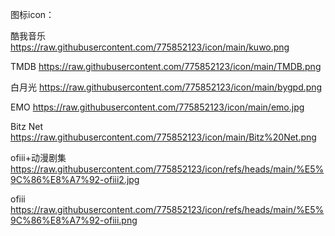 图标icon：

酷我音乐
https://raw.githubusercontent.com/775852123/icon/main/kuwo.png

TMDB
https://raw.githubusercontent.com/775852123/icon/main/TMDB.png

白月光
https://raw.githubusercontent.com/775852123/icon/main/bygpd.png

EMO
https://raw.githubusercontent.com/775852123/icon/main/emo.jpg

Bitz Net
https://raw.githubusercontent.com/775852123/icon/main/Bitz%20Net.png

ofiii+动漫剧集
https://raw.githubusercontent.com/775852123/icon/refs/heads/main/%E5%9C%86%E8%A7%92-ofiii2.jpg

ofiii
https://raw.githubusercontent.com/775852123/icon/refs/heads/main/%E5%9C%86%E8%A7%92-ofiii.png
